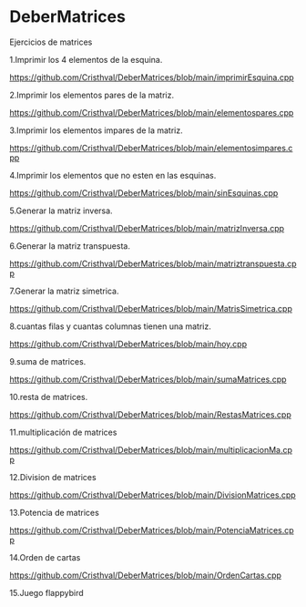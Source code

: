 # DeberMatrices
Ejercicios de matrices

1.Imprimir los 4 elementos de la esquina.

https://github.com/Cristhval/DeberMatrices/blob/main/imprimirEsquina.cpp


2.Imprimir los elementos pares de la matriz. 

https://github.com/Cristhval/DeberMatrices/blob/main/elementospares.cpp


3.Imprimir los elementos impares de la matriz.

https://github.com/Cristhval/DeberMatrices/blob/main/elementosimpares.cpp


4.Imprimir los elementos que no esten en las esquinas.

https://github.com/Cristhval/DeberMatrices/blob/main/sinEsquinas.cpp


5.Generar la matriz inversa.

https://github.com/Cristhval/DeberMatrices/blob/main/matrizInversa.cpp


6.Generar la matriz transpuesta.

https://github.com/Cristhval/DeberMatrices/blob/main/matriztranspuesta.cpp


7.Generar la matriz simetrica.

https://github.com/Cristhval/DeberMatrices/blob/main/MatrisSimetrica.cpp


8.cuantas filas y cuantas columnas tienen una matriz.

https://github.com/Cristhval/DeberMatrices/blob/main/hoy.cpp


9.suma de matrices.

https://github.com/Cristhval/DeberMatrices/blob/main/sumaMatrices.cpp


10.resta de matrices.

https://github.com/Cristhval/DeberMatrices/blob/main/RestasMatrices.cpp


11.multiplicación de matrices

https://github.com/Cristhval/DeberMatrices/blob/main/multiplicacionMa.cpp


12.Division de matrices

https://github.com/Cristhval/DeberMatrices/blob/main/DivisionMatrices.cpp


13.Potencia de matrices

https://github.com/Cristhval/DeberMatrices/blob/main/PotenciaMatrices.cpp


14.Orden de cartas

https://github.com/Cristhval/DeberMatrices/blob/main/OrdenCartas.cpp


15.Juego flappybird







